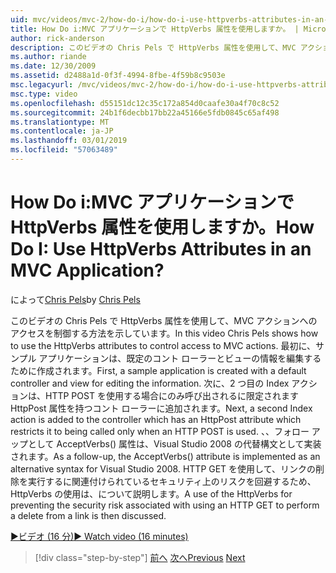 ```yaml
---
uid: mvc/videos/mvc-2/how-do-i/how-do-i-use-httpverbs-attributes-in-an-mvc-application
title: How Do i:MVC アプリケーションで HttpVerbs 属性を使用しますか。 | Microsoft Docs
author: rick-anderson
description: このビデオの Chris Pels で HttpVerbs 属性を使用して、MVC アクションへのアクセスを制御する方法を示しています。 まず、既定共同でサンプル アプリケーションを作成しています.
ms.author: riande
ms.date: 12/30/2009
ms.assetid: d2488a1d-0f3f-4994-8fbe-4f59b8c9503e
msc.legacyurl: /mvc/videos/mvc-2/how-do-i/how-do-i-use-httpverbs-attributes-in-an-mvc-application
msc.type: video
ms.openlocfilehash: d55151dc12c35c172a854d0caafe30a4f70c8c52
ms.sourcegitcommit: 24b1f6decbb17bb22a45166e5fdb0845c65af498
ms.translationtype: MT
ms.contentlocale: ja-JP
ms.lasthandoff: 03/01/2019
ms.locfileid: "57063489"
---
```

<a name="how-do-i-use-httpverbs-attributes-in-an-mvc-application"></a><span data-ttu-id="3e07c-105">How Do i:MVC アプリケーションで HttpVerbs 属性を使用しますか。</span><span class="sxs-lookup"><span data-stu-id="3e07c-105">How Do I: Use HttpVerbs Attributes in an MVC Application?</span></span>
====================
<span data-ttu-id="3e07c-106">によって[Chris Pels](https://twitter.com/chrispels)</span><span class="sxs-lookup"><span data-stu-id="3e07c-106">by [Chris Pels](https://twitter.com/chrispels)</span></span>

<span data-ttu-id="3e07c-107">このビデオの Chris Pels で HttpVerbs 属性を使用して、MVC アクションへのアクセスを制御する方法を示しています。</span><span class="sxs-lookup"><span data-stu-id="3e07c-107">In this video Chris Pels shows how to use the HttpVerbs attributes to control access to MVC actions.</span></span> <span data-ttu-id="3e07c-108">最初に、サンプル アプリケーションは、既定のコント ローラーとビューの情報を編集するために作成されます。</span><span class="sxs-lookup"><span data-stu-id="3e07c-108">First, a sample application is created with a default controller and view for editing the information.</span></span> <span data-ttu-id="3e07c-109">次に、2 つ目の Index アクションは、HTTP POST を使用する場合にのみ呼び出されるに限定されます HttpPost 属性を持つコント ローラーに追加されます。</span><span class="sxs-lookup"><span data-stu-id="3e07c-109">Next, a second Index action is added to the controller which has an HttpPost attribute which restricts it to being called only when an HTTP POST is used.</span></span> <span data-ttu-id="3e07c-110">、、フォロー アップとして AcceptVerbs() 属性は、Visual Studio 2008 の代替構文として実装されます。</span><span class="sxs-lookup"><span data-stu-id="3e07c-110">As a follow-up, the AcceptVerbs() attribute is implemented as an alternative syntax for Visual Studio 2008.</span></span> <span data-ttu-id="3e07c-111">HTTP GET を使用して、リンクの削除を実行するに関連付けられているセキュリティ上のリスクを回避するため、HttpVerbs の使用は、について説明します。</span><span class="sxs-lookup"><span data-stu-id="3e07c-111">A use of the HttpVerbs for preventing the security risk associated with using an HTTP GET to perform a delete from a link is then discussed.</span></span>

[<span data-ttu-id="3e07c-112">&#9654;ビデオ (16 分)</span><span class="sxs-lookup"><span data-stu-id="3e07c-112">&#9654; Watch video (16 minutes)</span></span>](https://channel9.msdn.com/Blogs/ASP-NET-Site-Videos/how-do-i-use-httpverbs-attributes-in-an-mvc-application)

> [!div class="step-by-step"]
> <span data-ttu-id="3e07c-113">[前へ](how-do-i-work-with-model-binders-in-an-mvc-application.md)
> [次へ](mvc2-html-encoding.md)</span><span class="sxs-lookup"><span data-stu-id="3e07c-113">[Previous](how-do-i-work-with-model-binders-in-an-mvc-application.md)
[Next](mvc2-html-encoding.md)</span></span>
